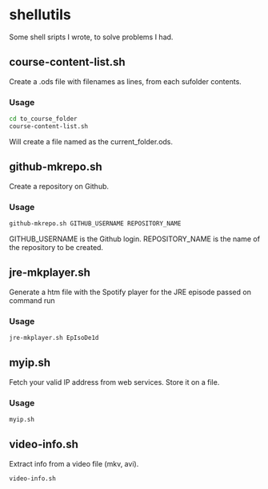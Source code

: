 # shellutils

Some shell sripts I wrote, to solve problems I had.


## course-content-list.sh

Create a .ods file with filenames as lines, from each sufolder contents.

### Usage

```bash
cd to_course_folder
course-content-list.sh
```

Will create a file named as the current_folder.ods.

## github-mkrepo.sh

Create a repository on Github.

### Usage

```bash
github-mkrepo.sh GITHUB_USERNAME REPOSITORY_NAME
```

GITHUB_USERNAME is the Github login.
REPOSITORY_NAME is the name of the repository to be created.

## jre-mkplayer.sh
Generate a htm file with the Spotify player for the JRE episode passed on command run

### Usage

```bash
jre-mkplayer.sh EpIsoDe1d
```


## myip.sh

Fetch your valid IP address from web services. Store it on a file.

### Usage

```bash
myip.sh
```

## video-info.sh

Extract info from a video file (mkv, avi).

```bash
video-info.sh
```

